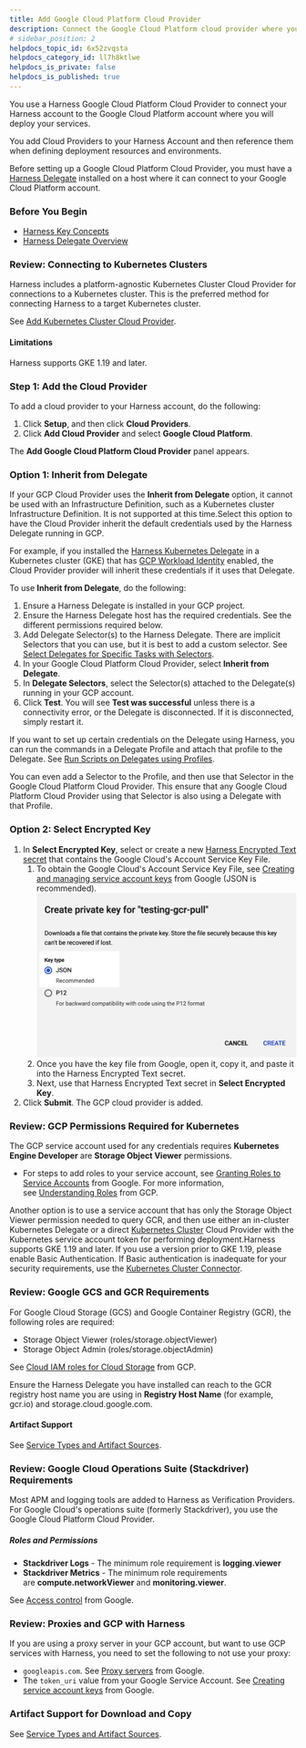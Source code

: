 ```yaml
---
title: Add Google Cloud Platform Cloud Provider
description: Connect the Google Cloud Platform cloud provider where you will deploy your services using Harness.
# sidebar_position: 2
helpdocs_topic_id: 6x52zvqsta
helpdocs_category_id: ll7h8ktlwe
helpdocs_is_private: false
helpdocs_is_published: true
---
```


You use a Harness Google Cloud Platform Cloud Provider to connect your Harness account to the Google Cloud Platform account where you will deploy your services.

You add Cloud Providers to your Harness Account and then reference them when defining deployment resources and environments.

Before setting up a Google Cloud Platform Cloud Provider, you must have a [Harness Delegate](../manage-delegates/delegate-installation.md) installed on a host where it can connect to your Google Cloud Platform account.

### Before You Begin

* [Harness Key Concepts](https://docs.harness.io/article/4o7oqwih6h-harness-key-concepts)
* [Harness Delegate Overview](../manage-delegates/delegate-installation.md)

### Review: Connecting to Kubernetes Clusters

Harness includes a platform-agnostic Kubernetes Cluster Cloud Provider for connections to a Kubernetes cluster. This is the preferred method for connecting Harness to a target Kubernetes cluster.

See [Add Kubernetes Cluster Cloud Provider](add-kubernetes-cluster-cloud-provider.md).

#### Limitations

Harness supports GKE 1.19 and later.

### Step 1: Add the Cloud Provider

To add a cloud provider to your Harness account, do the following:

1. Click **Setup**, and then click **Cloud Providers**.
2. Click **Add Cloud Provider** and select **Google Cloud Platform**.

The **Add Google Cloud Platform Cloud Provider** panel appears.

### Option 1: Inherit from Delegate

If your GCP Cloud Provider uses the **Inherit from Delegate** option, it cannot be used with an Infrastructure Definition, such as a Kubernetes cluster Infrastructure Definition. It is not supported at this time.Select this option to have the Cloud Provider inherit the default credentials used by the Harness Delegate running in GCP.

For example, if you installed the [Harness Kubernetes Delegate](../manage-delegates/install-kubernetes-delegate.md) in a Kubernetes cluster (GKE) that has [GCP Workload Identity](https://cloud.google.com/kubernetes-engine/docs/how-to/workload-identity?hl=tr#enable_on_cluster) enabled, the Cloud Provider provider will inherit these credentials if it uses that Delegate.

To use **Inherit from Delegate**, do the following:

1. Ensure a Harness Delegate is installed in your GCP project.
2. Ensure the Harness Delegate host has the required credentials. See the different permissions required below.
3. Add Delegate Selector(s) to the Harness Delegate. There are implicit Selectors that you can use, but it is best to add a custom selector. See [Select Delegates for Specific Tasks with Selectors](../manage-delegates/select-delegates-for-specific-tasks-with-selectors.md).
4. In your Google Cloud Platform Cloud Provider, select **Inherit from Delegate**.
5. In **Delegate Selectors**, select the Selector(s) attached to the Delegate(s) running in your GCP account.
6. Click **Test**. You will see **Test was successful** unless there is a connectivity error, or the Delegate is disconnected. If it is disconnected, simply restart it.

If you want to set up certain credentials on the Delegate using Harness, you can run the commands in a Delegate Profile and attach that profile to the Delegate. See [Run Scripts on Delegates using Profiles](../manage-delegates/run-scripts-on-the-delegate-using-profiles.md).

You can even add a Selector to the Profile, and then use that Selector in the Google Cloud Platform Cloud Provider. This ensure that any Google Cloud Platform Cloud Provider using that Selector is also using a Delegate with that Profile.

### Option 2: Select Encrypted Key

1. In **Select Encrypted Key**, select or create a new [Harness Encrypted Text secret](../../security/secrets-management/use-encrypted-text-secrets.md) that contains the Google Cloud's Account Service Key File.
	1. To obtain the Google Cloud's Account Service Key File, see [Creating and managing service account keys](https://cloud.google.com/iam/docs/creating-managing-service-account-keys) from Google (JSON is recommended).![](./static/add-google-cloud-platform-cloud-provider-34.png)
	2. Once you have the key file from Google, open it, copy it, and paste it into the Harness Encrypted Text secret.
	3. Next, use that Harness Encrypted Text secret in **Select Encrypted Key**.
2. Click **Submit**. The GCP cloud provider is added.

### Review: GCP Permissions Required for Kubernetes

The GCP service account used for any credentials requires **Kubernetes Engine Developer** are **Storage Object Viewer** permissions.

* For steps to add roles to your service account, see [Granting Roles to Service Accounts](https://cloud.google.com/iam/docs/granting-roles-to-service-accounts) from Google. For more information, see [Understanding Roles](https://cloud.google.com/iam/docs/understanding-roles?_ga=2.123080387.-954998919.1531518087#curated_roles) from GCP.

Another option is to use a service account that has only the Storage Object Viewer permission needed to query GCR, and then use either an in-cluster Kubernetes Delegate or a direct [Kubernetes Cluster](cloud-providers.md#kubernetes-cluster) Cloud Provider with the Kubernetes service account token for performing deployment.Harness supports GKE 1.19 and later. If you use a version prior to GKE 1.19, please enable Basic Authentication. If Basic authentication is inadequate for your security requirements, use the [Kubernetes Cluster Connector](../../../../platform/7_Connectors/add-a-kubernetes-cluster-connector.md).

### Review: Google GCS and GCR Requirements

For Google Cloud Storage (GCS) and Google Container Registry (GCR), the following roles are required:

* Storage Object Viewer (roles/storage.objectViewer)
* Storage Object Admin (roles/storage.objectAdmin)

See [Cloud IAM roles for Cloud Storage](https://cloud.google.com/storage/docs/access-control/iam-roles) from GCP.

Ensure the Harness Delegate you have installed can reach to the GCR registry host name you are using in **Registry Host Name** (for example, gcr.io) and storage.cloud.google.com.

#### Artifact Support

See [Service Types and Artifact Sources](../../../continuous-delivery/model-cd-pipeline/setup-services/service-types-and-artifact-sources.md).

### Review: Google Cloud Operations Suite (Stackdriver) Requirements

Most APM and logging tools are added to Harness as Verification Providers. For Google Cloud's operations suite (formerly Stackdriver), you use the Google Cloud Platform Cloud Provider.

##### Roles and Permissions

* **Stackdriver Logs** - The minimum role requirement is **logging.viewer**
* **Stackdriver Metrics** - The minimum role requirements are **compute.networkViewer** and **monitoring.viewer**.

See [Access control](https://cloud.google.com/monitoring/access-control) from Google.

### Review: Proxies and GCP with Harness

If you are using a proxy server in your GCP account, but want to use GCP services with Harness, you need to set the following to not use your proxy:

* `googleapis.com`. See [Proxy servers](https://cloud.google.com/storage/docs/troubleshooting#proxy-server) from Google.
* The `token_uri` value from your Google Service Account. See [Creating service account keys](https://cloud.google.com/iam/docs/creating-managing-service-account-keys#creating_service_account_keys) from Google.

### Artifact Support for Download and Copy

See [Service Types and Artifact Sources](../../../continuous-delivery/model-cd-pipeline/setup-services/service-types-and-artifact-sources.md).

